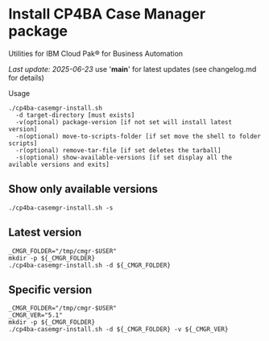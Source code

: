 # Install CP4BA Case Manager package

Utilities for IBM Cloud Pak® for Business Automation

<i>Last update: 2025-06-23</i> use '<b>main</b>' for latest updates (see changelog.md for details)

Usage

```
./cp4ba-casemgr-install.sh
  -d target-directory [must exists]
  -v(optional) package-version [if not set will install latest version]
  -n(optional) move-to-scripts-folder [if set move the shell to folder scripts]
  -r(optional) remove-tar-file [if set deletes the tarball]
  -s(optional) show-available-versions [if set display all the avilable versions and exits]
```

## Show only available versions
```
./cp4ba-casemgr-install.sh -s
```

## Latest version
```
_CMGR_FOLDER="/tmp/cmgr-$USER"
mkdir -p ${_CMGR_FOLDER}
./cp4ba-casemgr-install.sh -d ${_CMGR_FOLDER}
```

## Specific version
```
_CMGR_FOLDER="/tmp/cmgr-$USER"
_CMGR_VER="5.1"
mkdir -p ${_CMGR_FOLDER}
./cp4ba-casemgr-install.sh -d ${_CMGR_FOLDER} -v ${_CMGR_VER}
```

